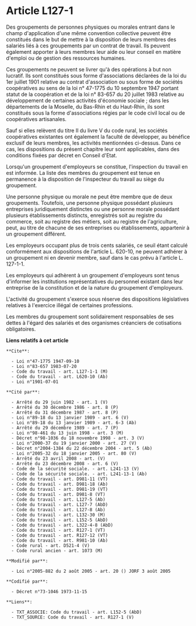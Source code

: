 # Article L127-1

Des groupements de personnes physiques ou morales entrant dans le champ d'application d'une même convention collective
peuvent être constitués dans le but de mettre à la disposition de leurs membres des salariés liés à ces groupements par un
contrat de travail. Ils peuvent également apporter à leurs membres leur aide ou leur conseil en matière d'emploi ou de
gestion des ressources humaines.

Ces groupements ne peuvent se livrer qu'à des opérations à but non lucratif. Ils sont constitués sous forme d'associations
déclarées de la loi du 1er juillet 1901 relative au contrat d'association ou sous forme de sociétés coopératives au sens de
la loi n° 47-1775 du 10 septembre 1947 portant statut de la coopération et de la loi n° 83-657 du 20 juillet 1983 relative au
développement de certaines activités d'économie sociale ; dans les départements de la Moselle, du Bas-Rhin et du Haut-Rhin,
ils sont constitués sous la forme d'associations régies par le code civil local ou de coopératives artisanales.

Sauf si elles relèvent du titre II du livre V du code rural, les sociétés coopératives existantes ont également la faculté de
développer, au bénéfice exclusif de leurs membres, les activités mentionnées ci-dessus. Dans ce cas, les dispositions du
présent chapitre leur sont applicables, dans des conditions fixées par décret en Conseil d'Etat.

Lorsqu'un groupement d'employeurs se constitue, l'inspection du travail en est informée. La liste des membres du groupement
est tenue en permanence à la disposition de l'inspecteur du travail au siège du groupement.

Une personne physique ou morale ne peut être membre que de deux groupements. Toutefois, une personne physique possédant
plusieurs entreprises juridiquement distinctes ou une personne morale possédant plusieurs établissements distincts,
enregistrés soit au registre du commerce, soit au registre des métiers, soit au registre de l'agriculture, peut, au titre de
chacune de ses entreprises ou établissements, appartenir à un groupement différent.

Les employeurs occupant plus de trois cents salariés, ce seuil étant calculé conformément aux dispositions de l'article L.
620-10, ne peuvent adhérer à un groupement ni en devenir membre, sauf dans le cas prévu à l'article L. 127-1-1.

Les employeurs qui adhèrent à un groupement d'employeurs sont tenus d'informer les institutions représentatives du personnel
existant dans leur entreprise de la constitution et de la nature du groupement d'employeurs.

L'activité du groupement s'exerce sous réserve des dispositions législatives relatives à l'exercice illégal de certaines
professions.

Les membres du groupement sont solidairement responsables de ses dettes à l'égard des salariés et des organismes créanciers
de cotisations obligatoires.

**Liens relatifs à cet article**

	**Cite**:

	  - Loi n°47-1775 1947-09-10
	  - Loi n°83-657 1983-07-20
	  - Code du travail - art. L127-1-1 (M)
	  - Code du travail - art. L620-10 (Ab)
	  - Loi n°1901-07-01

	**Cité par**:

	  - Arrêté du 29 juin 1982 - art. 1 (V)
	  - Arrêté du 30 décembre 1986 - art. 8 (P)
	  - Arrêté du 31 décembre 1987 - art. 8 (P)
	  - Loi n°89-18 du 13 janvier 1989 - art. 6 (V)
	  - Loi n°89-18 du 13 janvier 1989 - art. 6-3 (Ab)
	  - Arrêté du 29 décembre 1989 - art. 7 (P)
	  - Loi n°98-461 du 13 juin 1998 - art. 3 (M)
	  - Décret n°98-1036 du 18 novembre 1998 - art. 3 (V)
	  - Loi n°2000-37 du 19 janvier 2000 - art. 27 (V)
	  - Décret n°2004-1384 du 22 décembre 2004 - art. 5 (Ab)
	  - Loi n°2005-32 du 18 janvier 2005 - art. 80 (V)
	  - Arrêté du 23 avril 2008 - art. (V)
	  - Arrêté du 23 décembre 2008 - art. 6 (V)
	  - Code de la sécurité sociale. - art. L241-13 (V)
	  - Code de la sécurité sociale. - art. L241-13-1 (Ab)
	  - Code du travail - art. D981-11 (VT)
	  - Code du travail - art. D981-18 (Ab)
	  - Code du travail - art. D981-19 (VT)
	  - Code du travail - art. D981-8 (VT)
	  - Code du travail - art. L127-5 (Ab)
	  - Code du travail - art. L127-7 (AbD)
	  - Code du travail - art. L127-8 (Ab)
	  - Code du travail - art. L132-30 (M)
	  - Code du travail - art. L152-5 (AbD)
	  - Code du travail - art. L322-4-8 (AbD)
	  - Code du travail - art. R127-1 (VT)
	  - Code du travail - art. R127-12 (VT)
	  - Code du travail - art. R981-10 (Ab)
	  - Code rural - art. D521-4 (V)
	  - Code rural ancien - art. 1073 (M)

	**Modifié par**:

	  - Loi n°2005-882 du 2 août 2005 - art. 20 () JORF 3 août 2005

	**Codifié par**:

	  - Décret n°73-1046 1973-11-15

	**Liens**:

	  - TXT_ASSOCIE: Code du travail - art. L152-5 (AbD)
	  - TXT_SOURCE: Code du travail - art. R127-1 (V)
